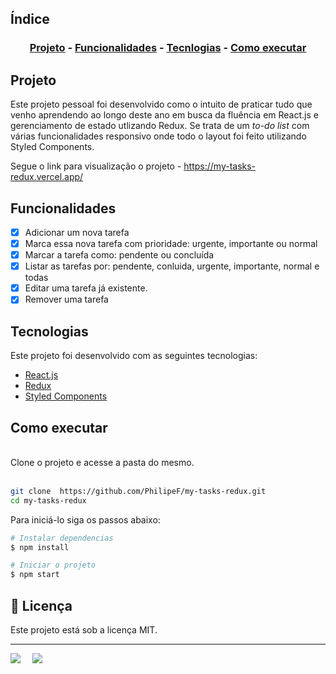## Índice

<h3 align="center">

[Projeto](#projeto) -
[Funcionalidades](#funcionalidades) -
[Tecnlogias](#tecnologias) -
[Como executar](#como-executar)
</h3>

## Projeto

Este projeto pessoal foi desenvolvido como o intuito de praticar tudo que venho aprendendo ao longo deste ano em busca da fluência em React.js e gerenciamento de estado utlizando Redux. Se trata de um *to-do list* com várias funcionalidades responsivo onde todo o layout foi feito utilizando Styled Components.

Segue o link para visualização o projeto - <https://my-tasks-redux.vercel.app/>

## Funcionalidades

- [x] Adicionar um nova tarefa
- [x] Marca essa nova tarefa com prioridade: urgente, importante ou normal
- [x] Marcar a tarefa como: pendente ou concluída
- [x] Listar as tarefas por: pendente, conluida, urgente, importante, normal e todas
- [x] Editar uma tarefa já existente.
- [x] Remover uma tarefa

## Tecnologias

Este projeto foi desenvolvido com as seguintes tecnologias:
<br>

- [React.js](https://react.dev/)
- [Redux](https://redux.js.org/)
- [Styled Components](https://styled-components.com/)

## Como executar

<br>
Clone o projeto e acesse a pasta do mesmo.
<br>
<br>

```bash
git clone  https://github.com/PhilipeF/my-tasks-redux.git
cd my-tasks-redux
```

Para iniciá-lo siga os passos abaixo:

```bash
# Instalar dependencias
$ npm install

# Iniciar o projeto
$ npm start

```

<h2 id="license">📝 Licença</h2>

Este projeto está sob a licença MIT.

---
<div style="display: flex;">
  <a href="https://www.linkedin.com/in/philipef-dev" target="_blank"><img src="https://img.shields.io/badge/-LinkedIn-%230077B5?style=for-the-badge&logo=linkedin&logoColor=white" style="margin-right: 2vw" target="_blank"></a>
  <a href="mailto:philipefdev@gmail.com"><img src="https://img.shields.io/badge/-Gmail-%23333?style=for-the-badge&logo=gmail&logoColor=white" style="margin-right: 2vw" target="_blank"></a>

</div>

